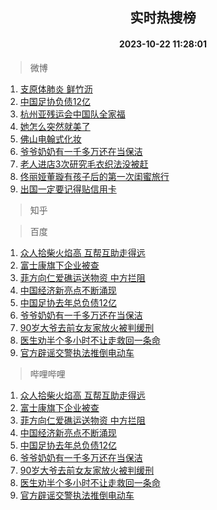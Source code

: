 <div align="center"><h2>实时热搜榜</h2><h4>2023-10-22 11:28:01</h4></div>

> 微博  

1. [支原体肺炎 鲜竹沥](https://s.weibo.com/weibo?q=%E6%94%AF%E5%8E%9F%E4%BD%93%E8%82%BA%E7%82%8E%20%E9%B2%9C%E7%AB%B9%E6%B2%A5&t=31&band_rank=1&Refer=top)<br />
2. [中国足协负债12亿](https://s.weibo.com/weibo?q=%23%E4%B8%AD%E5%9B%BD%E8%B6%B3%E5%8D%8F%E8%B4%9F%E5%80%BA12%E4%BA%BF%23&t=31&band_rank=2&Refer=top)<br />
3. [杭州亚残运会中国队全家福](https://s.weibo.com/weibo?q=%23%E6%9D%AD%E5%B7%9E%E4%BA%9A%E6%AE%8B%E8%BF%90%E4%BC%9A%E4%B8%AD%E5%9B%BD%E9%98%9F%E5%85%A8%E5%AE%B6%E7%A6%8F%23&t=31&band_rank=3&Refer=top)<br />
4. [她怎么突然就美了](https://s.weibo.com/weibo?q=%23%E5%A5%B9%E6%80%8E%E4%B9%88%E7%AA%81%E7%84%B6%E5%B0%B1%E7%BE%8E%E4%BA%86%23&t=31&band_rank=4&Refer=top)<br />
5. [佛山电翰式化妆](https://s.weibo.com/weibo?q=%E4%BD%9B%E5%B1%B1%E7%94%B5%E7%BF%B0%E5%BC%8F%E5%8C%96%E5%A6%86&t=31&band_rank=5&Refer=top)<br />
6. [爷爷奶奶有一千多万还在当保洁](https://s.weibo.com/weibo?q=%23%E7%88%B7%E7%88%B7%E5%A5%B6%E5%A5%B6%E6%9C%89%E4%B8%80%E5%8D%83%E5%A4%9A%E4%B8%87%E8%BF%98%E5%9C%A8%E5%BD%93%E4%BF%9D%E6%B4%81%23&t=31&band_rank=6&Refer=top)<br />
7. [老人进店3次研究毛衣织法没被赶](https://s.weibo.com/weibo?q=%23%E8%80%81%E4%BA%BA%E8%BF%9B%E5%BA%973%E6%AC%A1%E7%A0%94%E7%A9%B6%E6%AF%9B%E8%A1%A3%E7%BB%87%E6%B3%95%E6%B2%A1%E8%A2%AB%E8%B5%B6%23&t=31&band_rank=7&Refer=top)<br />
8. [佟丽娅董璇有孩子后的第一次闺蜜旅行](https://s.weibo.com/weibo?q=%23%E4%BD%9F%E4%B8%BD%E5%A8%85%E8%91%A3%E7%92%87%E6%9C%89%E5%AD%A9%E5%AD%90%E5%90%8E%E7%9A%84%E7%AC%AC%E4%B8%80%E6%AC%A1%E9%97%BA%E8%9C%9C%E6%97%85%E8%A1%8C%23&t=31&band_rank=8&Refer=top)<br />
9. [出国一定要记得贴信用卡](https://s.weibo.com/weibo?q=%23%E5%87%BA%E5%9B%BD%E4%B8%80%E5%AE%9A%E8%A6%81%E8%AE%B0%E5%BE%97%E8%B4%B4%E4%BF%A1%E7%94%A8%E5%8D%A1%23&t=31&band_rank=9&Refer=top)<br />

> 知乎  


> 百度  

1. [众人拾柴火焰高 互帮互助走得远](https://www.baidu.com/s?wd=%E4%BC%97%E4%BA%BA%E6%8B%BE%E6%9F%B4%E7%81%AB%E7%84%B0%E9%AB%98+%E4%BA%92%E5%B8%AE%E4%BA%92%E5%8A%A9%E8%B5%B0%E5%BE%97%E8%BF%9C&sa=fyb_news&rsv_dl=fyb_news)<br />
2. [富士康旗下企业被查](https://www.baidu.com/s?wd=%E5%AF%8C%E5%A3%AB%E5%BA%B7%E6%97%97%E4%B8%8B%E4%BC%81%E4%B8%9A%E8%A2%AB%E6%9F%A5&sa=fyb_news&rsv_dl=fyb_news)<br />
3. [菲方向仁爱礁运送物资 中方拦阻](https://www.baidu.com/s?wd=%E8%8F%B2%E6%96%B9%E5%90%91%E4%BB%81%E7%88%B1%E7%A4%81%E8%BF%90%E9%80%81%E7%89%A9%E8%B5%84+%E4%B8%AD%E6%96%B9%E6%8B%A6%E9%98%BB&sa=fyb_news&rsv_dl=fyb_news)<br />
4. [中国经济新亮点不断涌现](https://www.baidu.com/s?wd=%E4%B8%AD%E5%9B%BD%E7%BB%8F%E6%B5%8E%E6%96%B0%E4%BA%AE%E7%82%B9%E4%B8%8D%E6%96%AD%E6%B6%8C%E7%8E%B0&sa=fyb_news&rsv_dl=fyb_news)<br />
5. [中国足协去年总负债12亿](https://www.baidu.com/s?wd=%E4%B8%AD%E5%9B%BD%E8%B6%B3%E5%8D%8F%E5%8E%BB%E5%B9%B4%E6%80%BB%E8%B4%9F%E5%80%BA12%E4%BA%BF&sa=fyb_news&rsv_dl=fyb_news)<br />
6. [爷爷奶奶有一千多万还在当保洁](https://www.baidu.com/s?wd=%E7%88%B7%E7%88%B7%E5%A5%B6%E5%A5%B6%E6%9C%89%E4%B8%80%E5%8D%83%E5%A4%9A%E4%B8%87%E8%BF%98%E5%9C%A8%E5%BD%93%E4%BF%9D%E6%B4%81&sa=fyb_news&rsv_dl=fyb_news)<br />
7. [90岁大爷去前女友家放火被判缓刑](https://www.baidu.com/s?wd=90%E5%B2%81%E5%A4%A7%E7%88%B7%E5%8E%BB%E5%89%8D%E5%A5%B3%E5%8F%8B%E5%AE%B6%E6%94%BE%E7%81%AB%E8%A2%AB%E5%88%A4%E7%BC%93%E5%88%91&sa=fyb_news&rsv_dl=fyb_news)<br />
8. [医生劝半个多小时不让走救回一条命](https://www.baidu.com/s?wd=%E5%8C%BB%E7%94%9F%E5%8A%9D%E5%8D%8A%E4%B8%AA%E5%A4%9A%E5%B0%8F%E6%97%B6%E4%B8%8D%E8%AE%A9%E8%B5%B0%E6%95%91%E5%9B%9E%E4%B8%80%E6%9D%A1%E5%91%BD&sa=fyb_news&rsv_dl=fyb_news)<br />
9. [官方辟谣交警执法推倒电动车](https://www.baidu.com/s?wd=%E5%AE%98%E6%96%B9%E8%BE%9F%E8%B0%A3%E4%BA%A4%E8%AD%A6%E6%89%A7%E6%B3%95%E6%8E%A8%E5%80%92%E7%94%B5%E5%8A%A8%E8%BD%A6&sa=fyb_news&rsv_dl=fyb_news)<br />

> 哔哩哔哩  

1. [众人拾柴火焰高 互帮互助走得远](https://www.baidu.com/s?wd=%E4%BC%97%E4%BA%BA%E6%8B%BE%E6%9F%B4%E7%81%AB%E7%84%B0%E9%AB%98+%E4%BA%92%E5%B8%AE%E4%BA%92%E5%8A%A9%E8%B5%B0%E5%BE%97%E8%BF%9C&sa=fyb_news&rsv_dl=fyb_news)<br />
2. [富士康旗下企业被查](https://www.baidu.com/s?wd=%E5%AF%8C%E5%A3%AB%E5%BA%B7%E6%97%97%E4%B8%8B%E4%BC%81%E4%B8%9A%E8%A2%AB%E6%9F%A5&sa=fyb_news&rsv_dl=fyb_news)<br />
3. [菲方向仁爱礁运送物资 中方拦阻](https://www.baidu.com/s?wd=%E8%8F%B2%E6%96%B9%E5%90%91%E4%BB%81%E7%88%B1%E7%A4%81%E8%BF%90%E9%80%81%E7%89%A9%E8%B5%84+%E4%B8%AD%E6%96%B9%E6%8B%A6%E9%98%BB&sa=fyb_news&rsv_dl=fyb_news)<br />
4. [中国经济新亮点不断涌现](https://www.baidu.com/s?wd=%E4%B8%AD%E5%9B%BD%E7%BB%8F%E6%B5%8E%E6%96%B0%E4%BA%AE%E7%82%B9%E4%B8%8D%E6%96%AD%E6%B6%8C%E7%8E%B0&sa=fyb_news&rsv_dl=fyb_news)<br />
5. [中国足协去年总负债12亿](https://www.baidu.com/s?wd=%E4%B8%AD%E5%9B%BD%E8%B6%B3%E5%8D%8F%E5%8E%BB%E5%B9%B4%E6%80%BB%E8%B4%9F%E5%80%BA12%E4%BA%BF&sa=fyb_news&rsv_dl=fyb_news)<br />
6. [爷爷奶奶有一千多万还在当保洁](https://www.baidu.com/s?wd=%E7%88%B7%E7%88%B7%E5%A5%B6%E5%A5%B6%E6%9C%89%E4%B8%80%E5%8D%83%E5%A4%9A%E4%B8%87%E8%BF%98%E5%9C%A8%E5%BD%93%E4%BF%9D%E6%B4%81&sa=fyb_news&rsv_dl=fyb_news)<br />
7. [90岁大爷去前女友家放火被判缓刑](https://www.baidu.com/s?wd=90%E5%B2%81%E5%A4%A7%E7%88%B7%E5%8E%BB%E5%89%8D%E5%A5%B3%E5%8F%8B%E5%AE%B6%E6%94%BE%E7%81%AB%E8%A2%AB%E5%88%A4%E7%BC%93%E5%88%91&sa=fyb_news&rsv_dl=fyb_news)<br />
8. [医生劝半个多小时不让走救回一条命](https://www.baidu.com/s?wd=%E5%8C%BB%E7%94%9F%E5%8A%9D%E5%8D%8A%E4%B8%AA%E5%A4%9A%E5%B0%8F%E6%97%B6%E4%B8%8D%E8%AE%A9%E8%B5%B0%E6%95%91%E5%9B%9E%E4%B8%80%E6%9D%A1%E5%91%BD&sa=fyb_news&rsv_dl=fyb_news)<br />
9. [官方辟谣交警执法推倒电动车](https://www.baidu.com/s?wd=%E5%AE%98%E6%96%B9%E8%BE%9F%E8%B0%A3%E4%BA%A4%E8%AD%A6%E6%89%A7%E6%B3%95%E6%8E%A8%E5%80%92%E7%94%B5%E5%8A%A8%E8%BD%A6&sa=fyb_news&rsv_dl=fyb_news)<br />
